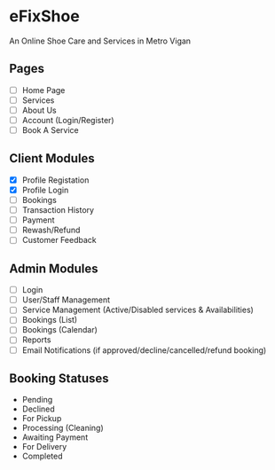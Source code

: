 # eFixShoe
An Online Shoe Care and Services in Metro Vigan

## Pages
- [ ] Home Page
- [ ] Services
- [ ] About Us
- [ ] Account (Login/Register)
- [ ] Book A Service

## Client Modules
- [x] Profile Registation
- [x] Profile Login
- [ ] Bookings
- [ ] Transaction History
- [ ] Payment
- [ ] Rewash/Refund
- [ ] Customer Feedback

## Admin Modules
- [ ] Login
- [ ] User/Staff Management
- [ ] Service Management (Active/Disabled services & Availabilities)
- [ ] Bookings (List)
- [ ] Bookings (Calendar)
- [ ] Reports
- [ ] Email Notifications (if approved/decline/cancelled/refund booking)

## Booking Statuses
- Pending
- Declined
- For Pickup
- Processing (Cleaning)
- Awaiting Payment
- For Delivery
- Completed